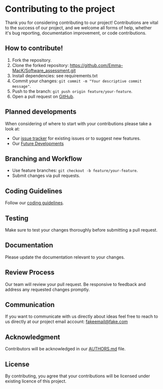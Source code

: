 # Contributing to the project #

Thank you for considering contributing to our project! Contributions are vital to the success of our project, and we welcome all forms of help, whether it's bug reporting, documentation improvement, or code contributions.

## How to contribute! ##

1. Fork the repository.
2. Clone the forked repository: https://github.com/Emma-MacK/Software_assessment.git
3. Install dependencies: see requirements.txt
4. Commit your changes: `git commit -m "Your descriptive commit message"`.
4. Push to the branch: `git push origin feature/your-feature`.
5. Open a pull request on [GitHub](link/to/pull-request).

## Planned developments

When considering of where to start with your contributions please take a look at:
- Our [issue tracker](https://github.com/Emma-MacK/Software_assessment/issueslink/to/issues) for existing issues or to suggest new features.
- Our [Future Developments](Future_development.md)

## Branching and Workflow

- Use feature branches: `git checkout -b feature/your-feature`.
- Submit changes via pull requests.

## Coding Guidelines

Follow our [coding guidelines](CODE_GUIDELINES.md).

## Testing

Make sure to test your changes thoroughly before submitting a pull request.

## Documentation

Please update the documentation relevant to your changes.

## Review Process ##

Our team will review your pull request. Be responsive to feedback and address any requested changes promptly.

## Communication ##

If you want to communicate with us directly about ideas feel free to reach to us directly at our project
email account: [fakeemail@fake.com](fakeemail@fake.com)

## Acknowledgment

Contributors will be acknowledged in our [AUTHORS.md](AUTHORS.md) file.

## License

By contributing, you agree that your contributions will be licensed under existing licence of this project.